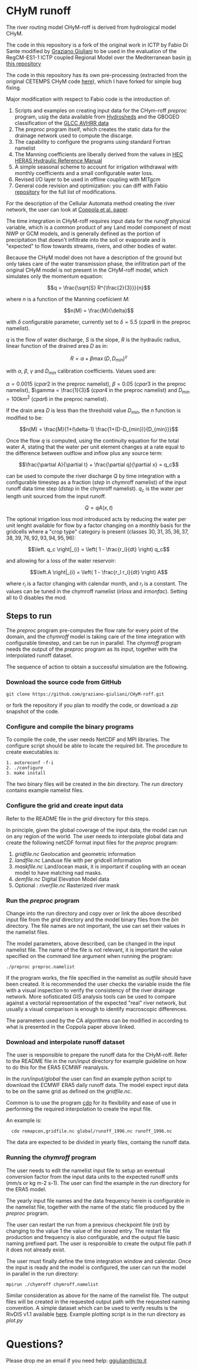 # CHyM runoff

The river routing model CHyM-roff is derived from hydrological model CHyM.

The code in this repository is a fork of the original work in ICTP by Fabio Di Sante modified by [Graziano Giuliani](https://www.ictp.it/member/graziano-giuliani) to be used in the evaluation of the RegCM-ES1-1 ICTP coupled Regional Model over the Mediterranean basin [in this repository](https://github.com/graziano-giuliani/MED12-ocean-mit)

The code in this repository has its own pre-processing (extracted from the original CETEMPS CHyM code [here](https://github.com/graziano-giuliani/CHyM)), which I have forked for simple bug fixing.

Major modification with respect to Fabio code is the introduction of:

1. Scripts and examples on creating input data for the CHym-roff *preproc* program, usig the data available from [Hydrosheds](https://www.hydrosheds.org/products/hydrosheds) and the GBOGEO classification of the [GLCC AVHRR data](https://doi.org/10.5066/F7GB230D)
2. The *preproc* program itself, which creates the static data for the drainage network used to compute the discarge.
3. The capability to configure the programs using standard Fortran namelist
4. The Manning coefficients are liberally derived from the values in [HEC HERAS Hydraulic Reference Manual](https://www.hec.usace.army.mil/confluence/rasdocs/ras1dtechref/6.6/basic-data-requirements/geometric-data/energy-loss-coefficients)
5. A simple seasonal scheme to account for irrigation withdrawal with monthly coefficients and a small configurable water loss.
6. Revised I/O layer to be used in offline coupling with MITgcm
7. General code revision and optimization: you can diff with Fabio [repository](https://github.com/fdisante/CHyM-roff) for the full list of modifications.

For the description of the Cellular Automata method creating the river network, the user can look at [Coppola et al. paper](https://www.tandfonline.com/doi/abs/10.1623/hysj.52.3.579).

The time integration in CHyM-roff requires input data for the *runoff* physical variable, which is a common product of any Land model component of most NWP or GCM models, and is generally defined as the portion of precipitation that doesn't infiltrate into the soil or evaporate and is "expected" to flow towards streams, rivers, and other bodies of water.

Because the CHyM model does not have a description of the ground but only takes care of the water transmission phase, the infiltration part of the original CHyM model is not present in the CHyM-roff model, which simulates only the momentum equation:

$$q = \frac{\sqrt{S} R^{\frac{2}{3}}}{n}$$

where $n$ is a function of the Manning coefiicient $M$:

$$n(M) = \frac{M}{\delta}$$

with $\delta$ configurable parameter, currently set to $\delta = 5.5$ ($cpar8$ in the preproc namelist).

$q$ is the flow of water discharge, $S$ is the slope, $R$ is the hydraulic radius, linear function of the drained area $D$ as in:

$$R = \alpha + \beta \max(D,D_{min})^{\gamma}$$

with $\alpha$, $\beta$, $\gamma$ and $D_{min}$ calibration coefficients. Values used are:

$\alpha = 0.0015$ ($cpar2$ in the preproc namelist), $\beta = 0.05$ ($cpar3$ in the preproc namelist), $\gamma = \frac{1}{3}$ ($cpar4$ in the preproc namelist) and $D_{min} = 100 km^2$ ($cpar6$ in the preproc namelist).

If the drain area $D$ is less than the threshold value $D_{min}$, the $n$ function is modified to be:

$$n(M) = \frac{M}{1+(\delta-1) \frac{1+(D-D_{min})}{D_{min}}}$$

Once the flow $q$ is computed, using the continuity equation for the total water $A$, stating that the water per unit element changes at a rate equal to the difference between outflow and inflow plus any source term:

$$\frac{\partial A}{\partial t} + \frac{\partial q}{\partial x} = q_c$$

can be used to compute the river discharge $Q$ by time integration with a configurable timestep as a fraction ($step$ in chymroff namelist) of the input runoff data time step ($dstep$ in the chymroff namelist). $q_c$ is the water per length unit sourced from the input runoff.

$$Q = q A(x,t)$$

The optional irrigation loss mod introduced acts by reducing the water per unit lenght available for flow by a factor changing on a monthly basis for the gridcells where a "crop type" category is present (classes $30,31,35,36,37,38,39,76,92,93,94,95,96$):

$$\left. q_c \right|_{i} = \left( 1 - \frac{r_i}{dt} \right) q_c$$

and allowing for a loss of the water reservoir:

$$\left.A \right|_{i} = \left( 1 - \frac{r_l r_i}{dt} \right) A$$

where $r_i$ is a factor changing with calendar month, and $r_l$ is a constant.
The values can be tuned in the chymroff namelist ($irloss$ and $irmonfac$). Setting all to $0$ disables the mod.

## Steps to run

The *preproc* program pre-computes the flow rate for every point of the domain, and the *chymroff* model is taking care of the time integration with configurable timestep, and can be run in parallel. The *chymroff* program needs the output of the *preproc* program as its input, together with the interpolated runoff dataset.

The sequence of action to obtain a successful simulation are the following.

### Download the source code from GitHub

    git clone https://github.com/graziano-giuliani/CHyM-roff.git

or fork the repository if you plan to modify the code, or download a *zip* snapshot of the code.

### Configure and compile the binary programs

To compile the code, the user needs NetCDF and MPI libraries. The configure script should be able to locate the required bit. The procedure to create executables is:

    1. autoreconf -f-i
    2. ./configure
    3. make install

The two binary files will be created in the *bin* directory. The *run* directory contains example namelist files.

### Configure the grid and create input data

Refer to the README file in the *grid* directory for this steps.

In principle, given the global coverage of the input data, the model can run on any region of the world. The user needs to interpolate global data and create the following netCDF format input files for the *preproc* program:

1. *gridfile.nc* Geolocation and geometric information
2. *landfile.nc* Landuse file with per gridcell information
3. *maskfile.nc* Land/ocean mask, it is important if coupling with an ocean model to have matching nad masks.
4. *demfile.nc* Digital Elevation Model data
5. Optional : *riverfile.nc* Rasterized river mask

### Run the *preproc* program

Change into the run directory and copy over or link the above described input file from the *grid* directory and the model binary files from the *bin* directory. The file names are not important, the use can set their values in the namelist files.

The model parameters, above described, can be changed in the input namelist file. The name of the file is not relevant, it is important the value specified on the command line argument when running the program:

    ./preproc preproc.namelist

If the program works, the file specified in the namelist as *outfile* should have been created. It is recommended the user checks the variable inside the file with a visual inspection to verify the consistency of the river drainage network. More sofisticated GIS analysis tools can be used to compare against a vectorial representation of the expected "real" river network, but usually a visual comparison is enough to identify macroscopic differences.

The parameters used by the CA algorithms can be modified in according to what is presented in the Coppola paper above linked.

### Download and interpolate runoff dataset

The user is responsible to prepare the runoff data for the CHyM-roff. Refer to the README file in the run/input directory for example guideline on how to do this for the ERA5 ECMWF reanalysis.

In the *run/input/global* the user can find an example python script to download the ECMWF ERA5 daily runoff data. The model expect input data to be on the same grid as defined on the *gridfile.nc*.

Common is to use the program [cdo](https://code.mpimet.mpg.de/projects/cdo) for its flexibility and ease of use in performing the required interpolation to create the input file.

An example is:

      cdo remapcon,gridfile.nc global/runoff_1996.nc runoff_1996.nc

The data are expected to be divided in yearly files, containg the runoff data.

### Running the *chymroff* program

The user needs to edit the namelist input file to setup an eventual conversion factor from the input data units to the expected runoff units (mm/s or kg m-2 s-1). The user can find the example in the *run* directory for the ERA5 model.

The yearly input file names and the data frequency herein is configurable in the namelist file, together with the name of the static file produced by the *preproc* program.

The user can restart the run from a previous checkpoint file (*rst*) by changing to the value $1$ the value of the $isread$ entry.
The restart file production and frequency is also configurable, and the output file basic naming prefixed part. The user is responsible to create the output file path if it does not already exist.

The user must finally define the time integration window and calendar. Once the input is ready and the model is configured, the user can run the model in parallel in the *run* directory:

    mpirun ./chymroff chymroff.namelist

Similar consideration as above for the name of the namelist file. The output files will be created in the requested output path with the requested naming convention. A simple dataset which can be used to verify results is the RivDIS v1.1 available [here](https://doi.org/10.3334/ORNLDAAC/199). Example plotting script is in the run directory as *plot.py*

# Questions?

Please drop me an email if you need help: [ggiulian\@ictp.it](mailto:ggiulian\@ictp.it)

